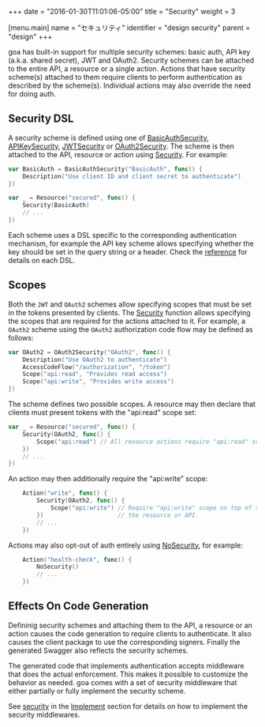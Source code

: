 +++
date = "2016-01-30T11:01:06-05:00"
title = "Security"
weight = 3

[menu.main]
name = "セキュリティ"
identifier = "design security"
parent = "design"
+++

goa has built-in support for multiple security schemes: basic auth, API key (a.k.a.  shared secret),
JWT and OAuth2. Security schemes can be attached to the entire API, a resource or a single action.
Actions that have security scheme(s) attached to them require clients to perform authentication as
described by the scheme(s). Individual actions may also override the need for doing auth.

## Security DSL

A security scheme is defined using one of
[BasicAuthSecurity](http://goa.design/reference/goa/design/apidsl/#func-basicauthsecurity-a-name-apidsl-basicauthsecurity-a),
[APIKeySecurity](http://goa.design/reference/goa/design/apidsl/#func-apikeysecurity-a-name-apidsl-apikeysecurity-a),
[JWTSecurity](http://goa.design/reference/goa/design/apidsl/#func-jwtsecurity-a-name-apidsl-jwtsecurity-a) or
[OAuth2Security](http://goa.design/reference/goa/design/apidsl/#func-oauth2security-a-name-apidsl-oauth2security-a).
The scheme is then attached to the API, resource or action using
[Security](http://goa.design/reference/goa/design/apidsl/#func-security-a-name-apidsl-security-a).
For example:

```go
var BasicAuth = BasicAuthSecurity("BasicAuth", func() {
    Description("Use client ID and client secret to authenticate")
})

var _ = Resource("secured", func() {
    Security(BasicAuth)
    // ...
})
```

Each scheme uses a DSL specific to the corresponding authentication mechanism, for example the API
key scheme allows specifying whether the key should be set in the query string or a header. Check
the [reference](http://goa.design/reference/goa/design/apidsl) for details on each DSL.

## Scopes

Both the `JWT` and `OAuth2` schemes allow specifying scopes that must be set in the tokens
presented by clients. The
[Security](http://goa.design/reference/goa/design/apidsl/#func-security-a-name-apidsl-security-a)
function allows specifying the scopes that are required for the actions attached to it. For example,
a `OAuth2` scheme using the `OAuth2` authorization code flow may be defined as follows:

```go
var OAuth2 = OAuth2Security("OAuth2", func() {
    Description("Use OAuth2 to authenticate")
    AccessCodeFlow("/authorization", "/token")
    Scope("api:read", "Provides read access")
    Scope("api:write", "Provides write access")
})
```

The scheme defines two possible scopes. A resource may then declare that clients must present tokens
with the "api:read" scope set:

```go
var _ = Resource("secured", func() {
    Security(OAuth2, func() {
        Scope("api:read") // All resource actions require "api:read" scope
    })
    // ...
})
```

An action may then additionally require the "api:write" scope:

```go
    Action("write", func() {
        Security(OAuth2, func() {
            Scope("api:write") // Require "api:write" scope on top of scopes already required by
        })                     // the resource or API.
        // ...
    })
```

Actions may also opt-out of auth entirely using
[NoSecurity](http://goa.design/reference/goa/design/apidsl/#func-nosecurity-a-name-apidsl-nosecurity-a),
for example:

```go
    Action("health-check", func() {
        NoSecurity()
        // ...
    })
```

## Effects On Code Generation

Defininig security schemes and attaching them to the API, a resource or an action causes the code
generation to require clients to authenticate. It also causes the client package to use the
corresponding signers. Finally the generated Swagger also reflects the security schemes.

The generated code that implements authentication accepts middleware that does the actual
enforcement. This makes it possible to customize the behavior as needed. goa comes with a set of
security middleware that either partially or fully implement the security scheme.

See [security](https://goa.design/implement/security/) in the
[Implement](https://goa.design/implement/) section for details on how to implement the security
middlewares.
